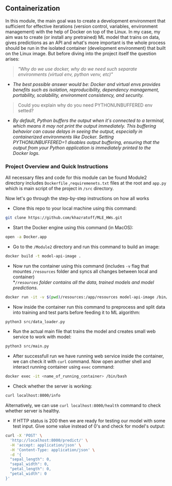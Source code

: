 ## <a name="container">Containerization</a>
In this module, the main goal was to create a development environment that sufficient for effective iterations (version control, variables, environment management) with the help of Docker on top of the Linux. In my case, my aim was to create (or install any pretrained) ML model that trains on data, gives predictions as an API and what's more important is the whole process should be run in the isolated container (development environment) that built on the Linux image.
But before diving into the project itself the question arises: 
> *"Why do we use docker, why do we need such separate environments (virtual env, python venv, etc)"*
- *The best possible answer would be: Docker and virtual envs provides benefits such as isolation, reproducibility, dependency management, portability, scalability, environment consistency, and security.* 

> Could you explain why do you need PYTHONUNBUFFERED env setted?
- *By default, Python buffers the output when it's connected to a terminal, which means it may not print the output immediately. This buffering behavior can cause delays in seeing the output, especially in containerized environments like Docker. Setting PYTHONUNBUFFERED=1 disables output buffering, ensuring that the output from your Python application is immediately printed to the Docker logs.*
### Project Overview and Quick Instructions
All necessary files and code for this module can be found Module2 directory includes `Dockerfile` ,`requiremenets.txt` files at the root and `app.py` which is main script of the project in `/src` directory.
<p>Now let's go through the step-by-step instructions on how all works

- Clone this repo to your local machine using this command: 

```bash
git clone https://github.com/khazratoff/MLE_HWs.git
```
- Start the Docker engine using this command (in MacOS):
```bash
open -a Docker.app
```
- Go to the `/Module2` directory and run this command to build an image:
```bash
docker build -t model-api-image .
```
- Now run the container using this command (includes `-v` flag that mountes `/resources` folder and syncs all changes between local and container)<br>
**`/resources` folder contains all the data, trained models and model predictions*.
```bash
docker run -it -v $(pwd)/resources:/app/resources model-api-image /bin/bash
```
- Now inside the container run this command to preprocess and split data into training and test parts before feeding it to ML algorithm:
```bash
python3 src/data_loader.py
```
- Run the actual main file that trains the model and creates small web service to work with model:
```bash
python3 src/main.py
```
- After successfull run we have running web service inside the container, we can check it with `curl` command. Now open another shell and interact running container using `exec` command:
```bash
docker exec -it <name_of_running_container> /bin/bash
```
- Check whether the server is working:
```bash
curl localhost:8000/info
```
Alternatively, we can use `curl localhost:8000/health` command to check whether server is healthy.
- If HTTP status is 200 then we are ready for testing our model with some test input. Give some value instead of 0's and check for model's output:
```bash
curl -X 'POST' \
  'http://localhost:8000/predict/' \
  -H 'accept: application/json' \
  -H 'Content-Type: application/json' \
  -d '{
  "sepal_length": 0,
  "sepal_width": 0,
  "petal_length": 0,
  "petal_width": 0
}'
```
